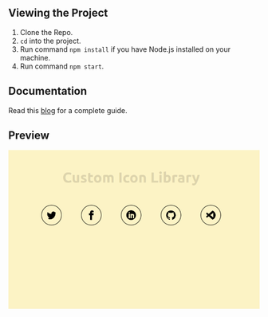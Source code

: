 
## Viewing the Project

1. Clone the Repo.
2. `cd` into the project.
3. Run command `npm install` if you have Node.js installed on your machine.
4. Run command `npm start`.

## Documentation
Read this [blog](https://blog.stackinverse.com/custom-svg-icon-library-using-react-components) for a complete guide.


## Preview

![Custom Icon Library in React](public/images/finalclick.png)
